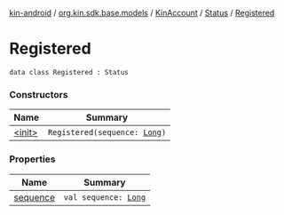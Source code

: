 [kin-android](../../../../index.md) / [org.kin.sdk.base.models](../../../index.md) / [KinAccount](../../index.md) / [Status](../index.md) / [Registered](./index.md)

# Registered

`data class Registered : Status`

### Constructors

| Name | Summary |
|---|---|
| [&lt;init&gt;](-init-.md) | `Registered(sequence: `[`Long`](https://kotlinlang.org/api/latest/jvm/stdlib/kotlin/-long/index.html)`)` |

### Properties

| Name | Summary |
|---|---|
| [sequence](sequence.md) | `val sequence: `[`Long`](https://kotlinlang.org/api/latest/jvm/stdlib/kotlin/-long/index.html) |
